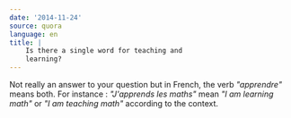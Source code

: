 ```yaml
---
date: '2014-11-24'
source: quora
language: en
title: |
    Is there a single word for teaching and
    learning?
---
```


Not really an answer to your question but in French, the verb
*\"apprendre\"* means both. For instance : *\"J\'apprends les maths\"*
mean *\"I am learning math\"* or *\"I am teaching math\"* according to
the context.
